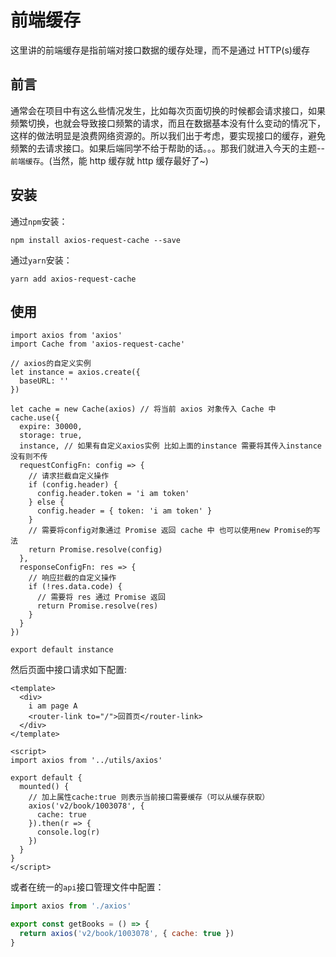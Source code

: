 # 前端缓存

这里讲的前端缓存是指前端对接口数据的缓存处理，而不是通过 HTTP(s)缓存

## 前言

通常会在项目中有这么些情况发生，比如每次页面切换的时候都会请求接口，如果频繁切换，也就会导致接口频繁的请求，而且在数据基本没有什么变动的情况下，这样的做法明显是浪费网络资源的。所以我们出于考虑，要实现接口的缓存，避免频繁的去请求接口。如果后端同学不给于帮助的话。。。那我们就进入今天的主题--`前端缓存`。(当然，能 http 缓存就 http 缓存最好了~)

## 安装

通过`npm`安装：

```
npm install axios-request-cache --save
```

通过`yarn`安装：

```
yarn add axios-request-cache
```

## 使用

```
import axios from 'axios'
import Cache from 'axios-request-cache'

// axios的自定义实例
let instance = axios.create({
  baseURL: ''
})

let cache = new Cache(axios) // 将当前 axios 对象传入 Cache 中
cache.use({
  expire: 30000,
  storage: true,
  instance, // 如果有自定义axios实例 比如上面的instance 需要将其传入instance 没有则不传
  requestConfigFn: config => {
    // 请求拦截自定义操作
    if (config.header) {
      config.header.token = 'i am token'
    } else {
      config.header = { token: 'i am token' }
    }
    // 需要将config对象通过 Promise 返回 cache 中 也可以使用new Promise的写法
    return Promise.resolve(config)
  },
  responseConfigFn: res => {
    // 响应拦截的自定义操作
    if (!res.data.code) {
      // 需要将 res 通过 Promise 返回
      return Promise.resolve(res)
    }
  }
})

export default instance
```

然后页面中接口请求如下配置:

```vue
<template>
  <div>
    i am page A
    <router-link to="/">回首页</router-link>
  </div>
</template>

<script>
import axios from '../utils/axios'

export default {
  mounted() {
    // 加上属性cache:true 则表示当前接口需要缓存（可以从缓存获取）
    axios('v2/book/1003078', {
      cache: true
    }).then(r => {
      console.log(r)
    })
  }
}
</script>
```

或者在统一的`api`接口管理文件中配置：

```js
import axios from './axios'

export const getBooks = () => {
  return axios('v2/book/1003078', { cache: true })
}
```